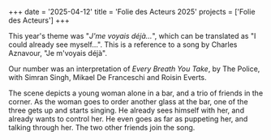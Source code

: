 +++
date = '2025-04-12'
title = 'Folie des Acteurs 2025'
projects = ['Folie des Acteurs']
+++

This year's theme was "*J'me voyais déjà...*", which can be translated as "I could already see myself...".
This is a reference to a song by Charles Aznavour, "Je m'voyais déjà".

Our number was an interpretation of *Every Breath You Take*, by The Police, with Simran Singh, Mikael De Franceschi and Roisin Everts.

The scene depicts a young woman alone in a bar, and a trio of friends in the corner. As the woman goes to order another glass at the bar, one of the three gets up and starts singing. He already sees himself with her, and already wants to control her. He even goes as far as puppeting her, and talking through her. The two other friends join the song.

